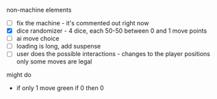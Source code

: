 
non-machine elements
- [ ] fix the machine - it's commented out right now
- [x] dice randomizer - 4 dice, each 50-50 between 0 and 1 move points
- [ ]  ai move choice
- [ ] loading is long, add suspense
- [ ] user does the possible interactions - changes to the player positions
only some moves are legal

might do 
-  if only 1 move green if 0 then 0
